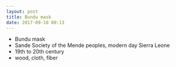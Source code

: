 ```yaml
---
layout: post
title: Bundu mask
date: 2017-09-10 00:13
---
```


* Bundu mask
* Sande Society of the Mende peoples, modern day Sierra Leone
* 19th to 20th century
* wood, cloth, fiber
